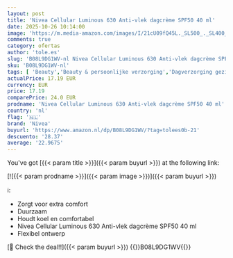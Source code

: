 ```yaml
---
layout: post
title: 'Nivea Cellular Luminous 630 Anti-vlek dagcrème SPF50 40 ml'
date: 2025-10-26 10:14:00
image: 'https://m.media-amazon.com/images/I/21cU09fQ45L._SL500_._SL400_.jpg'
comments: true
category: ofertas
author: 'tole.es'
slug: 'B08L9DG1WV-nl Nivea Cellular Luminous 630 Anti-vlek dagcrème SPF50 40 ml'
sku: 'B08L9DG1WV-nl'
tags: [ 'Beauty','Beauty & persoonlijke verzorging','Dagverzorging gezicht','Gezichtsverzorgingsproducten','Huidverzorging','Vochtinbrengende middelen voor gezicht','nivea','🇳🇱', ]
actualPrice: 17.19 EUR
currency: EUR
price: 17.19
comparePrice: 24.0 EUR
prodname: 'Nivea Cellular Luminous 630 Anti-vlek dagcrème SPF50 40 ml'
country: 'nl'
flag: '🇳🇱'
brand: 'Nivea'
buyurl: 'https://www.amazon.nl/dp/B08L9DG1WV/?tag=tolees0b-21'
descuento: '28.37'
average: '22.9675'
---
```


You've got [{{< param title >}}]({{< param buyurl >}}) at the following link:

[![{{< param prodname >}}]({{< param image >}})]({{< param buyurl >}})

ℹ️:

- Zorgt voor extra comfort
- Duurzaam
- Houdt koel en comfortabel
- Nivea Cellular Luminous 630 Anti-vlek dagcrème SPF50 40 ml
- Flexibel ontwerp

[🛒 Check the deal!!]({{< param buyurl >}})
{{<world>}}B08L9DG1WV{{</world>}}
